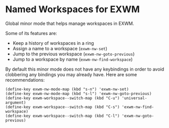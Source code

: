 Named Workspaces for EXWM
=========================

Global minor mode that helps manage workspaces in EXWM.

Some of its features are:

  - Keep a history of workspaces in a ring
  - Assign a name to a workspace (`exwm-nw-set`)
  - Jump to the previous workspace (`exwm-nw-goto-previous`)
  - Jump to a workspace by name (`exwm-nw-find-workspace`)

By default this minor mode does not have any keybindings in order
to avoid clobbering any bindings you may already have.  Here are
some recommendations:

    (define-key exwm-nw-mode-map (kbd "s-n") 'exwm-nw-set)
    (define-key exwm-nw-mode-map (kbd "s-l") 'exwm-nw-goto-previous)
    (define-key exwm-workspace--switch-map (kbd "C-u") 'universal-argument)
    (define-key exwm-workspace--switch-map (kbd "C-s") 'exwm-nw-find-workspace)
    (define-key exwm-workspace--switch-map (kbd "C-l") 'exwm-nw-goto-previous)
